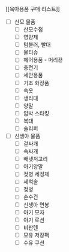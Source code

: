 [[육아용품 구매 리스트]]

- [ ] 산모 물품
	- [ ] 산모수첩
	- [ ] 영양제
	- [ ] 텀블러, 빨대
	- [ ] 물티슈
	- [ ] 헤어용품 - 머리끈
	- [ ] 충전기
	- [ ] 세안용품
	- [ ] 기초 화장품
	- [ ] 속옷
	- [ ] 생리대
	- [ ] 양말
	- [ ] 압박 스타킹
	- [ ] 복대
	- [ ] 슬리퍼
- [ ] 신생아 물품
	- [ ] 겉싸개
	- [ ] 속싸개
	- [ ] 배냇저고리
	- [ ] 아기양말
	- [ ] 젖병 세정제
	- [ ] 세척솔
	- [ ] 젖병
	- [ ] 손수건
	- [ ] 신생아 면봉
	- [ ] 아기 모자
	- [ ] 아기 로션
	- [ ] 비판텐
	- [ ] 모유 저장팩
	- [ ] 수유 쿠션